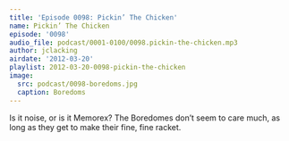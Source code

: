 ```yaml
---
title: 'Episode 0098: Pickin’ The Chicken'
name: Pickin’ The Chicken
episode: '0098'
audio_file: podcast/0001-0100/0098.pickin-the-chicken.mp3
author: jclacking
airdate: '2012-03-20'
playlist: 2012-03-20-0098-pickin-the-chicken
image:
  src: podcast/0098-boredoms.jpg
  caption: Boredoms
---
```

Is it noise, or is it Memorex? The Boredomes don’t seem to care much, as long as they get to make their fine, fine racket.
